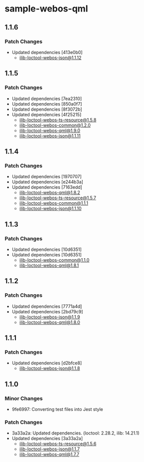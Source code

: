 # sample-webos-qml

## 1.1.6

### Patch Changes

- Updated dependencies [413e0b0]
  - ilib-loctool-webos-json@1.1.12

## 1.1.5

### Patch Changes

- Updated dependencies [7ea2310]
- Updated dependencies [850a0f7]
- Updated dependencies [8f3072b]
- Updated dependencies [4f25215]
  - ilib-loctool-webos-ts-resource@1.5.8
  - ilib-loctool-webos-common@1.2.0
  - ilib-loctool-webos-qml@1.9.0
  - ilib-loctool-webos-json@1.1.11

## 1.1.4

### Patch Changes

- Updated dependencies [1970707]
- Updated dependencies [e244b3a]
- Updated dependencies [7163edd]
  - ilib-loctool-webos-qml@1.8.2
  - ilib-loctool-webos-ts-resource@1.5.7
  - ilib-loctool-webos-common@1.1.1
  - ilib-loctool-webos-json@1.1.10

## 1.1.3

### Patch Changes

- Updated dependencies [10d6351]
- Updated dependencies [10d6351]
  - ilib-loctool-webos-common@1.1.0
  - ilib-loctool-webos-qml@1.8.1

## 1.1.2

### Patch Changes

- Updated dependencies [7771a4d]
- Updated dependencies [2bd79c9]
  - ilib-loctool-webos-json@1.1.9
  - ilib-loctool-webos-qml@1.8.0

## 1.1.1

### Patch Changes

- Updated dependencies [d2bfce8]
  - ilib-loctool-webos-json@1.1.8

## 1.1.0

### Minor Changes

- 9fe6997: Converting test files into Jest style

### Patch Changes

- 3a33a2a: Updated dependencies. (loctool: 2.28.2, ilib: 14.21.1)
- Updated dependencies [3a33a2a]
  - ilib-loctool-webos-ts-resource@1.5.6
  - ilib-loctool-webos-json@1.1.7
  - ilib-loctool-webos-qml@1.7.7
